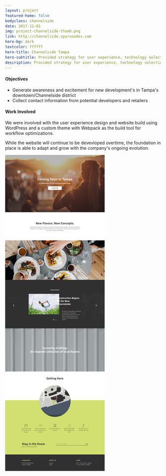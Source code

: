 ```yaml
---
layout: project
featured-home: false
bodyclass: channelside
date: 2017-11-01
img: project-channelside-thumb.png
link: http://channelside.sparxoodev.com
hero-bg: dark
textcolor: ffffff
hero-title: Channelside Tampa
hero-subtitle: Provided strategy for user experience, technology selection, and web development for a comprehensive website redesign
description: Provided strategy for user experience, technology selection, and web development for a comprehensive website redesign
---
```


#### Objectives

- Generate awareness and excitement for new development's in Tampa's downtown/Channelside district
- Collect contact information from potential developers and retailers

#### Work Involved

We were involved with the user experience design and website build using WordPress and a custom theme with Webpack as the build tool for workflow optimizations.

While the website will continue to be devevloped overtime, the foundation in place is able to adapt and grow with the company's ongoing evolution.

![channelside tampa website v1](/assets/images/project-channelside-home.png)
